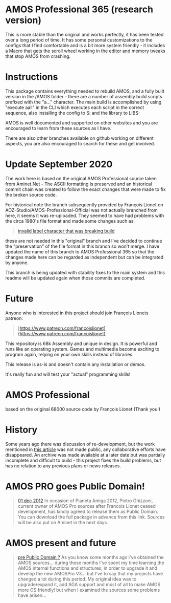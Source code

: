 # AMOS Professional 365 (research version)

This is more stable than the original and works perfectly, it has been tested over a long period of time. It has some personal customizations to the configs that I find comfortable and is a bit more system friendly - it includes a Macro that gets the scroll wheel working in the editor and memory tweaks that stop AMOS from crashing.

# Instructions

This package contains everything needed to rebuild AMOS, and a fully built version in the /AMOS folder - there are a number of assembly build scripts prefixed with the "a..." character. The main build is accomplished by using "execute aall" in the CLI which executes each script in the correct sequence, also installing the config to S: and the library to LIBS:

AMOS is well documented and supported on other websites and you are encouraged to learn from these sources as I have.

There are also other branches available on github working on different aspects, you are also encouraged to search for these and get involved.

# Update September 2020

The work here is based on the original AMOS Professional source taken from Aminet.Net - The ASCII formatting is preserved and an historical commit chain was created to follow the exact changes that were made to fix the broken source code.

For historical note the branch subsequently provided by François Lionet on AOZ-Studio/AMOS-Professional-Official was not actually branched from here, it seems it was re-uploaded. They seemed to have had problems with the circa 1980's file format and made some changes such as:

>[invalid label character that was breaking build](https://github.com/AOZ-Studio/AMOS-Professional-Official/commit/99fa17f1466f563f0b60bfbef0598a83c881429a)

these are not needed in this "original" branch and I've decided to continue the "preservation" of the file format in this branch so won't merge. I have updated the name of this branch to AMOS Professional 365 so that the changes made here can be regarded as independent but can be integrated by anyone.

This branch is being updated with stability fixes to the main system and this readme will be updated again when those commits are completed.

# Future

Anyone who is interested in this project should join François Lionets patreon:

>[https://www.patreon.com/francoislionet](https://www.patreon.com/francoislionet)

This repository is 68k Assembly and unique in design. It is powerful and runs like an operating system. Games and multimedia become exciting to program again, relying on your own skills instead of libraries.

This release is as-is and doesn't contain any installation or demos.

It's really fun and will test your "actual" programming skills!

# AMOS Professional

based on the original 68000 source code by François Lionet (Thank you!)

# History
Some years ago there was discussion of re-development, but the work mentioned in [this article](http://www.amiworld.it/news/amos_upgrade_eng.html) was not made public, any collaborative efforts have disappeared. An archive was made available at a later date but was partially incomplete and difficult to build - this project fixes the build problems, but has no relation to any previous plans or news releases.

# AMOS PRO goes Public Domain!

> [01 dec 2012](https://web.archive.org/web/20130530022407/http://www.pianetaamiga.it)
In occasion of Pianeta Amiga 2012, Pietro Ghizzoni, current owner of AMOS Pro sources after Francois Lionet ceased development, has kindly agreed to release them as Public Domain. You can download the full package in advance from this link. Sources will be also put on Aminet in the next days.

# AMOS present and future

> [pre Public Domain ?](http://www.amiworld.it/news/amos_upgrade_eng.html)
As you know some months ago i've obtained the AMOS sources... during these months I've spent my time learning the AMOS internal functions and structures, in order to upgrade it and develop the new AMOSPro V3... but I've to say that my projects have changed a lot during this period. My original idea was to upgrade/expand it, add AGA support and most of all to make AMOS more OS friendly! but when I examined the sources some problems have arisen...

